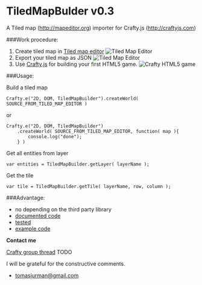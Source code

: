 # TiledMapBulder v0.3

A Tiled map (http://mapeditor.org) importer for Crafty.js (http://craftyjs.com)

###Work procedure:

1. Create tiled map in [Tiled map editor](http://mapeditor.org)
![Tiled Map Editor](https://github.com/Kibo/TiledMapBuilder/blob/master/WebContent/example/img/editor.png)
2. Export your tiled map as JSON
![Tiled Map Editor](https://github.com/Kibo/TiledMapBuilder/blob/master/WebContent/example/img/export.png)
3. Use [Crafty.js](http://craftyjs.com) for building your first HTML5 game.
![Crafty HTML5 game](https://github.com/Kibo/TiledMapBuilder/blob/master/WebContent/example/img/game.png)


###Usage:

Build a tiled map
```
Crafty.e("2D, DOM, TiledMapBuilder").createWorld( SOURCE_FROM_TILED_MAP_EDITOR )    
```
or

```
Crafty.e("2D, DOM, TiledMapBuilder")
	.createWorld( SOURCE_FROM_TILED_MAP_EDITOR, function( map ){
		console.log("done");
	} )    
```

Get all entities from layer
```
var entities = TiledMapBuilder.getLayer( layerName );
```

Get the tile
```
var tile = TiledMapBuilder.getTile( layerName, row, column );
```

###Advantage:
- no depending on the third party library
- [documented code](https://github.com/Kibo/TiledMapBuilder/blob/master/WebContent/tiledmap.js)
- [tested](https://github.com/Kibo/TiledMapBuilder/blob/master/WebContent/test/tests.html, "Tests")
- [example code](https://github.com/Kibo/TiledMapBuilder/blob/master/WebContent/example/index.html, "Example code")


**Contact me**

[Crafty group thread](#) TODO

I will be grateful for the constructive comments.
- tomasjurman@gmail.com







